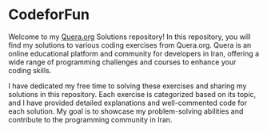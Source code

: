 # CodeforFun
Welcome to my [Quera.org](Quera.org) Solutions repository! In this repository, you will find my solutions to various coding exercises from Quera.org. Quera is an online educational platform and community for developers in Iran, offering a wide range of programming challenges and courses to enhance your coding skills.

I have dedicated my free time to solving these exercises and sharing my solutions in this repository. Each exercise is categorized based on its topic, and I have provided detailed explanations and well-commented code for each solution. My goal is to showcase my problem-solving abilities and contribute to the programming community in Iran.
